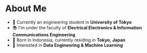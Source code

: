 # About Me

- :school: Currently an engineering student in **University of Tokyo**
- :books: I'm under the faculty of **Electrical Electronics & Information Communications Engineering**
- :round_pushpin: Born in Indonesia, currently residing in **Tokyo, Japan**
- :thinking: Interested in **Data Engineering & Machine Learning**

